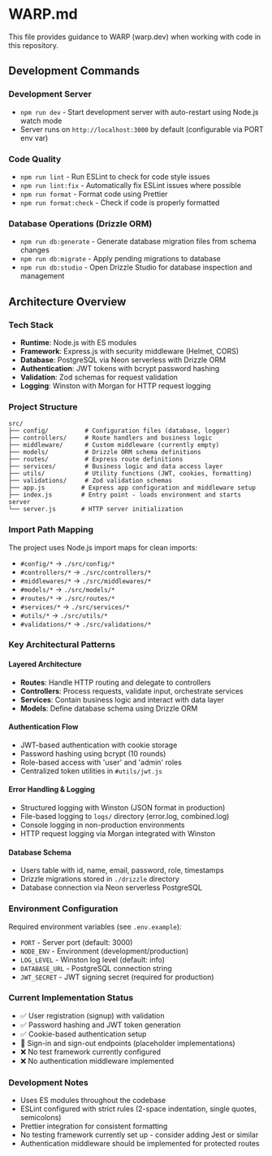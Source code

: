 # WARP.md

This file provides guidance to WARP (warp.dev) when working with code in this repository.

## Development Commands

### Development Server
- `npm run dev` - Start development server with auto-restart using Node.js watch mode
- Server runs on `http://localhost:3000` by default (configurable via PORT env var)

### Code Quality
- `npm run lint` - Run ESLint to check for code style issues
- `npm run lint:fix` - Automatically fix ESLint issues where possible
- `npm run format` - Format code using Prettier
- `npm run format:check` - Check if code is properly formatted

### Database Operations (Drizzle ORM)
- `npm run db:generate` - Generate database migration files from schema changes
- `npm run db:migrate` - Apply pending migrations to database
- `npm run db:studio` - Open Drizzle Studio for database inspection and management

## Architecture Overview

### Tech Stack
- **Runtime**: Node.js with ES modules
- **Framework**: Express.js with security middleware (Helmet, CORS)
- **Database**: PostgreSQL via Neon serverless with Drizzle ORM
- **Authentication**: JWT tokens with bcrypt password hashing
- **Validation**: Zod schemas for request validation
- **Logging**: Winston with Morgan for HTTP request logging

### Project Structure

```
src/
├── config/          # Configuration files (database, logger)
├── controllers/     # Route handlers and business logic
├── middleware/      # Custom middleware (currently empty)
├── models/          # Drizzle ORM schema definitions
├── routes/          # Express route definitions
├── services/        # Business logic and data access layer
├── utils/           # Utility functions (JWT, cookies, formatting)
├── validations/     # Zod validation schemas
├── app.js          # Express app configuration and middleware setup
├── index.js        # Entry point - loads environment and starts server
└── server.js       # HTTP server initialization
```

### Import Path Mapping
The project uses Node.js import maps for clean imports:
- `#config/*` → `./src/config/*`
- `#controllers/*` → `./src/controllers/*`
- `#middlewares/*` → `./src/middlewares/*`
- `#models/*` → `./src/models/*`
- `#routes/*` → `./src/routes/*`
- `#services/*` → `./src/services/*`
- `#utils/*` → `./src/utils/*`
- `#validations/*` → `./src/validations/*`

### Key Architectural Patterns

#### Layered Architecture
- **Routes**: Handle HTTP routing and delegate to controllers
- **Controllers**: Process requests, validate input, orchestrate services
- **Services**: Contain business logic and interact with data layer
- **Models**: Define database schema using Drizzle ORM

#### Authentication Flow
- JWT-based authentication with cookie storage
- Password hashing using bcrypt (10 rounds)
- Role-based access with 'user' and 'admin' roles
- Centralized token utilities in `#utils/jwt.js`

#### Error Handling & Logging
- Structured logging with Winston (JSON format in production)
- File-based logging to `logs/` directory (error.log, combined.log)
- Console logging in non-production environments
- HTTP request logging via Morgan integrated with Winston

#### Database Schema
- Users table with id, name, email, password, role, timestamps
- Drizzle migrations stored in `./drizzle` directory
- Database connection via Neon serverless PostgreSQL

### Environment Configuration
Required environment variables (see `.env.example`):
- `PORT` - Server port (default: 3000)
- `NODE_ENV` - Environment (development/production)
- `LOG_LEVEL` - Winston log level (default: info)
- `DATABASE_URL` - PostgreSQL connection string
- `JWT_SECRET` - JWT signing secret (required for production)

### Current Implementation Status
- ✅ User registration (signup) with validation
- ✅ Password hashing and JWT token generation
- ✅ Cookie-based authentication setup
- 🔄 Sign-in and sign-out endpoints (placeholder implementations)
- ❌ No test framework currently configured
- ❌ No authentication middleware implemented

### Development Notes
- Uses ES modules throughout the codebase
- ESLint configured with strict rules (2-space indentation, single quotes, semicolons)
- Prettier integration for consistent formatting
- No testing framework currently set up - consider adding Jest or similar
- Authentication middleware should be implemented for protected routes